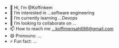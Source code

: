 - 👋 Hi, I’m @Koffinkem
- 👀 I’m interested in ...software engineering
- 🌱 I’m currently learning ...Devops
- 💞️ I’m looking to collaborate on ...
- 📫 How to reach me ...koffimensah696@gmail.com
- 😄 Pronouns: ...
- ⚡ Fun fact: ...

<!---
Koffinkem/Koffinkem is a ✨ special ✨ repository because its `README.md` (this file) appears on your GitHub profile.
You can click the Preview link to take a look at your changes.
--->

